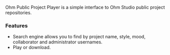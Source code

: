 Ohm Public Project Player is a simple interface to Ohm Studio public project repositories.

### Features
- Search engine allows you to find by project name, style, mood, collaborator and administrator usernames.
- Play or download. 